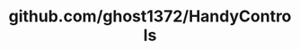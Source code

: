 ---
layout: post
title: github.com/ghost1372/HandyControls
categories: link
tags: [انگلیسی, گیت‌هاب, برنامه‌نویسی]
---
